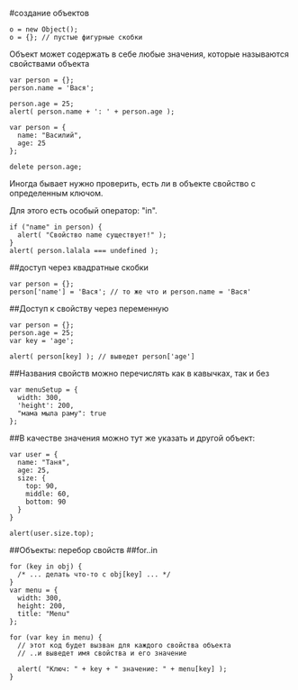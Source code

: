 #cоздание объектов
```
o = new Object();
o = {}; // пустые фигурные скобки
```
Объект может содержать в себе любые значения, которые называются свойствами объекта
```
var person = {};
person.name = 'Вася';

person.age = 25;
alert( person.name + ': ' + person.age );

var person = {
  name: "Василий",
  age: 25
};

```
```
delete person.age;
```
Иногда бывает нужно проверить, есть ли в объекте свойство с определенным ключом.

Для этого есть особый оператор: "in".
```
if ("name" in person) {
  alert( "Свойство name существует!" );
}
alert( person.lalala === undefined );
```
##доступ через квадратные скобки
```
var person = {};
person['name'] = 'Вася'; // то же что и person.name = 'Вася'
```
##Доступ к свойству через переменную
```
var person = {};
person.age = 25;
var key = 'age';

alert( person[key] ); // выведет person['age']
```
##Названия свойств можно перечислять как в кавычках, так и без
```
var menuSetup = {
  width: 300,
  'height': 200,
  "мама мыла раму": true
};
```
##В качестве значения можно тут же указать и другой объект:
```
var user = {
  name: "Таня",
  age: 25,
  size: {
    top: 90,
    middle: 60,
    bottom: 90
  }
}

alert(user.size.top);
```

##Объекты: перебор свойств
##for..in
```
for (key in obj) {
  /* ... делать что-то с obj[key] ... */
}
var menu = {
  width: 300,
  height: 200,
  title: "Menu"
};

for (var key in menu) {
  // этот код будет вызван для каждого свойства объекта
  // ..и выведет имя свойства и его значение

  alert( "Ключ: " + key + " значение: " + menu[key] );
}
```
